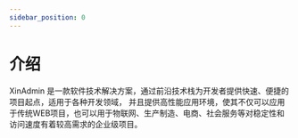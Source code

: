 ```yaml
---
sidebar_position: 0
---
```


# 介绍

XinAdmin 是一款软件技术解决方案，通过前沿技术栈为开发者提供快速、便捷的项目起点，适用于各种开发领域，
并且提供高性能应用环境，使其不仅可以应用于传统WEB项目，也可以用于物联网、生产制造、电商、社会服务等对稳定性和访问速度有着较高需求的企业级项目。